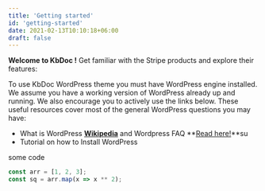 ```yaml
---
title: 'Getting started'
id: 'getting-started'
date: 2021-02-13T10:10:18+06:00
draft: false
---
```


**Welcome to KbDoc !** Get familiar with the
Stripe products and explore their features:

To use KbDoc WordPress theme you must have WordPress engine
installed. We assume you have a working version of WordPress
already up and running. We also encourage you to actively
use the links below. These useful resources cover most of
the general WordPress questions you may have:

- What is WordPress **[Wikipedia](https://en.wikipedia.org/wiki/WordPress)** and Wordpress FAQ **[Read here!](https://codex.wordpress.org/FAQ_New_To_WordPress)**su
- Tutorial on how to Install WordPress

some code

```js
const arr = [1, 2, 3];
const sq = arr.map(x => x ** 2);
```
